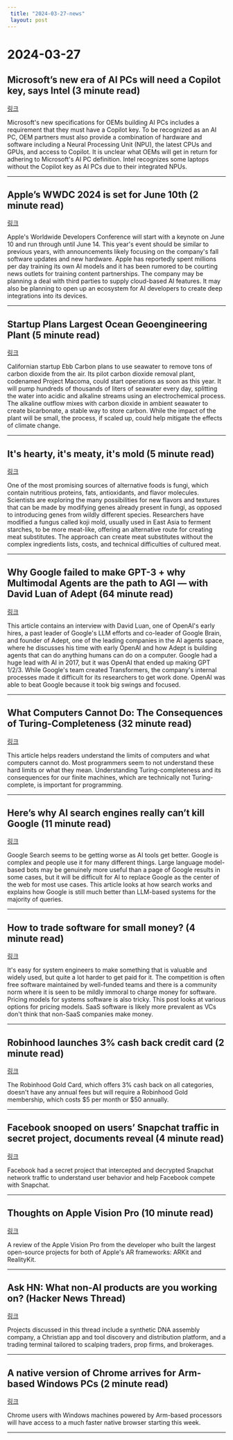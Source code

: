 ```yaml
---
 title: "2024-03-27-news"
 layout: post
---
```

<h1>2024-03-27</h1><h2>Microsoft’s new era of AI PCs will need a Copilot key, says Intel (3 minute read)</h2><p><a href="https://www.theverge.com/2024/3/26/24112500/microsoft-ai-pc-intel-windows-copilot-key-requirements?utm_source=tldrnewsletter">링크</a>  </p><p>Microsoft's new specifications for OEMs building AI PCs includes a requirement that they must have a Copilot key. To be recognized as an AI PC, OEM partners must also provide a combination of hardware and software including a Neural Processing Unit (NPU), the latest CPUs and GPUs, and access to Copilot. It is unclear what OEMs will get in return for adhering to Microsoft's AI PC definition. Intel recognizes some laptops without the Copilot key as AI PCs due to their integrated NPUs. </p><hr /><h2>Apple’s WWDC 2024 is set for June 10th (2 minute read)</h2><p><a href="https://www.theverge.com/2024/3/26/24111331/apple-wwdc-2024-event-date-ai-artificial-intelligence-m4-ios-18?utm_source=tldrnewsletter">링크</a>  </p><p>Apple's Worldwide Developers Conference will start with a keynote on June 10 and run through until June 14. This year's event should be similar to previous years, with announcements likely focusing on the company's fall software updates and new hardware. Apple has reportedly spent millions per day training its own AI models and it has been rumored to be courting news outlets for training content partnerships. The company may be planning a deal with third parties to supply cloud-based AI features. It may also be planning to open up an ecosystem for AI developers to create deep integrations into its devices. </p><hr /><h2>Startup Plans Largest Ocean Geoengineering Plant (5 minute read)</h2><p><a href="https://spectrum.ieee.org/ocean-geoengineering?utm_source=tldrnewsletter">링크</a>  </p><p>Californian startup Ebb Carbon plans to use seawater to remove tons of carbon dioxide from the air. Its pilot carbon dioxide removal plant, codenamed Project Macoma, could start operations as soon as this year. It will pump hundreds of thousands of liters of seawater every day, splitting the water into acidic and alkaline streams using an electrochemical process. The alkaline outflow mixes with carbon dioxide in ambient seawater to create bicarbonate, a stable way to store carbon. While the impact of the plant will be small, the process, if scaled up, could help mitigate the effects of climate change. </p><hr /><h2>It's hearty, it's meaty, it's mold (5 minute read)</h2><p><a href="https://www.sciencedaily.com/releases/2024/03/240314122135.htm?utm_source=tldrnewsletter">링크</a>  </p><p>One of the most promising sources of alternative foods is fungi, which contain nutritious proteins, fats, antioxidants, and flavor molecules. Scientists are exploring the many possibilities for new flavors and textures that can be made by modifying genes already present in fungi, as opposed to introducing genes from wildly different species. Researchers have modified a fungus called koji mold, usually used in East Asia to ferment starches, to be more meat-like, offering an alternative route for creating meat substitutes. The approach can create meat substitutes without the complex ingredients lists, costs, and technical difficulties of cultured meat. </p><hr /><h2>Why Google failed to make GPT-3 + why Multimodal Agents are the path to AGI — with David Luan of Adept (64 minute read)</h2><p><a href="https://www.latent.space/p/adept?utm_source=tldrnewsletter">링크</a>  </p><p>This article contains an interview with David Luan, one of OpenAI's early hires, a past leader of Google's LLM efforts and co-leader of Google Brain, and founder of Adept, one of the leading companies in the AI agents space, where he discusses his time with early OpenAI and how Adept is building agents that can do anything humans can do on a computer. Google had a huge lead with AI in 2017, but it was OpenAI that ended up making GPT 1/2/3. While Google's team created Transformers, the company's internal processes made it difficult for its researchers to get work done. OpenAI was able to beat Google because it took big swings and focused. </p><hr /><h2>What Computers Cannot Do: The Consequences of Turing-Completeness (32 minute read)</h2><p><a href="https://yzena.com/2024/03/what-computers-cannot-do-the-consequences-of-turing-completeness/?utm_source=tldrnewsletter">링크</a>  </p><p>This article helps readers understand the limits of computers and what computers cannot do. Most programmers seem to not understand these hard limits or what they mean. Understanding Turing-completeness and its consequences for our finite machines, which are technically not Turing-complete, is important for programming. </p><hr /><h2>Here’s why AI search engines really can’t kill Google (11 minute read)</h2><p><a href="https://www.theverge.com/24111326/ai-search-perplexity-copilot-you-google-review?utm_source=tldrnewsletter">링크</a>  </p><p>Google Search seems to be getting worse as AI tools get better. Google is complex and people use it for many different things. Large language model-based bots may be genuinely more useful than a page of Google results in some cases, but it will be difficult for AI to replace Google as the center of the web for most use cases. This article looks at how search works and explains how Google is still much better than LLM-based systems for the majority of queries. </p><hr /><h2>How to trade software for small money? (4 minute read)</h2><p><a href="https://www.scattered-thoughts.net/writing/how-to-trade-software-for-small-money/?utm_source=tldrnewsletter">링크</a>  </p><p>It's easy for system engineers to make something that is valuable and widely used, but quite a lot harder to get paid for it. The competition is often free software maintained by well-funded teams and there is a community norm where it is seen to be mildly immoral to charge money for software. Pricing models for systems software is also tricky. This post looks at various options for pricing models. SaaS software is likely more prevalent as VCs don't think that non-SaaS companies make money. </p><hr /><h2>Robinhood launches 3% cash back credit card (2 minute read)</h2><p><a href="https://www.axios.com/2024/03/26/robinhood-gold-credit-card?utm_source=tldrnewsletter">링크</a>  </p><p>The Robinhood Gold Card, which offers 3% cash back on all categories, doesn't have any annual fees but will require a Robinhood Gold membership, which costs $5 per month or $50 annually. </p><hr /><h2>Facebook snooped on users’ Snapchat traffic in secret project, documents reveal (4 minute read)</h2><p><a href="https://techcrunch.com/2024/03/26/facebook-secret-project-snooped-snapchat-user-traffic/?utm_source=tldrnewsletter">링크</a>  </p><p>Facebook had a secret project that intercepted and decrypted Snapchat network traffic to understand user behavior and help Facebook compete with Snapchat. </p><hr /><h2>Thoughts on Apple Vision Pro (10 minute read)</h2><p><a href="https://andrewhart.me/vision-pro/?utm_source=tldrnewsletter">링크</a>  </p><p>A review of the Apple Vision Pro from the developer who built the largest open-source projects for both of Apple's AR frameworks: ARKit and RealityKit. </p><hr /><h2>Ask HN: What non-AI products are you working on? (Hacker News Thread)</h2><p><a href="https://news.ycombinator.com/item?id=39829695&amp;utm_source=tldrnewsletter">링크</a>  </p><p>Projects discussed in this thread include a synthetic DNA assembly company, a Christian app and tool discovery and distribution platform, and a trading terminal tailored to scalping traders, prop firms, and brokerages. </p><hr /><h2>A native version of Chrome arrives for Arm-based Windows PCs (2 minute read)</h2><p><a href="https://www.theverge.com/2024/3/26/24112273/chrome-native-windows-on-arm-qualcomm-snapdragon?utm_source=tldrnewsletter">링크</a>  </p><p>Chrome users with Windows machines powered by Arm-based processors will have access to a much faster native browser starting this week. </p><hr />